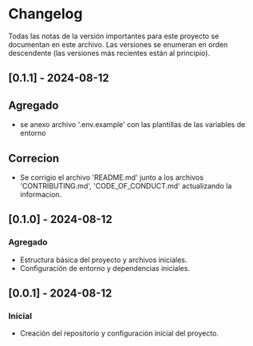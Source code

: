 # Changelog

Todas las notas de la versión importantes para este proyecto se documentan en este archivo. Las versiones se enumeran en orden descendente (las versiones más recientes están al principio).

## [0.1.1] - 2024-08-12
## Agregado
- se anexo archivo '.env.example' con las plantillas de las variables de entorno

## Correcion
- Se corrigio el archivo 'README.md' junto a los archivos 'CONTRIBUTING.md', 'CODE_OF_CONDUCT.md' actualizando la informacion.

## [0.1.0] - 2024-08-12
### Agregado
- Estructura básica del proyecto y archivos iniciales.
- Configuración de entorno y dependencias iniciales.

## [0.0.1] - 2024-08-12
### Inicial
- Creación del repositorio y configuración inicial del proyecto.